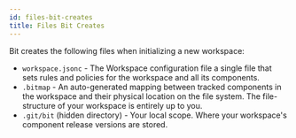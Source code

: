 ```yaml
--- 
id: files-bit-creates
title: Files Bit Creates
---
```


Bit creates the following files when initializing a new workspace:

- `workspace.jsonc` - The Workspace configuration file a single file that sets rules and policies for the workspace and all its components.
- `.bitmap` - An auto-generated mapping between tracked components in the workspace and their physical location on the file system. The file-structure of your workspace is entirely up to you.
- `.git/bit` (hidden directory) - Your local scope. Where your workspace's component release versions are stored.